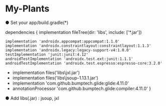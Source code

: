 # My-Plants
● Set your app/build.gradle(*)

dependencies {
    implementation fileTree(dir: 'libs', include: ['*.jar'])

    implementation 'androidx.appcompat:appcompat:1.1.0'
    implementation 'androidx.constraintlayout:constraintlayout:1.1.3'
    implementation 'androidx.legacy:legacy-support-v4:1.0.0'
    testImplementation 'junit:junit:4.12'
    androidTestImplementation 'androidx.test.ext:junit:1.1.1'
    androidTestImplementation 'androidx.test.espresso:espresso-core:3.2.0'
*    implementation files('libs\\jxl.jar')
*    implementation files('libs\\jsoup-1.13.1.jar')
*    implementation 'com.github.bumptech.glide:glide:4.11.0'
*    annotationProcessor 'com.github.bumptech.glide:compiler:4.11.0'
}

● Add libs(.jar) : jsoup, jxl
